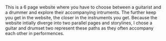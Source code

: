 This is a 6 page website where you have to choose between a guitarist and a drummer and explore their accompanying intruments. The further keep you get in the website, the closer in the instruments you get. Because the website intially diverge into two parallel pages and storylines, I chose a guitar and drumset two represent these paths as they often accompany each other in performences. 